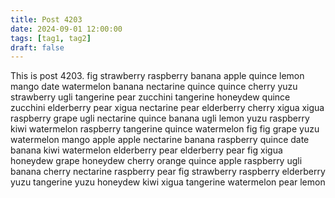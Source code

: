 ```yaml
---
title: Post 4203
date: 2024-09-01 12:00:00
tags: [tag1, tag2]
draft: false
---
```

This is post 4203.
fig
strawberry
raspberry
banana
apple
quince
lemon
mango
date
watermelon
banana
nectarine
quince
quince
cherry
yuzu
strawberry
ugli
tangerine
pear
zucchini
tangerine
honeydew
quince
zucchini
elderberry
pear
xigua
nectarine
pear
elderberry
cherry
xigua
xigua
raspberry
grape
ugli
nectarine
quince
banana
ugli
lemon
yuzu
raspberry
kiwi
watermelon
raspberry
tangerine
quince
watermelon
fig
fig
grape
yuzu
watermelon
mango
apple
apple
nectarine
banana
raspberry
quince
date
banana
kiwi
watermelon
elderberry
pear
elderberry
pear
fig
xigua
honeydew
grape
honeydew
cherry
orange
quince
apple
raspberry
ugli
banana
cherry
nectarine
raspberry
pear
fig
strawberry
raspberry
elderberry
yuzu
tangerine
yuzu
honeydew
kiwi
xigua
tangerine
watermelon
pear
lemon
